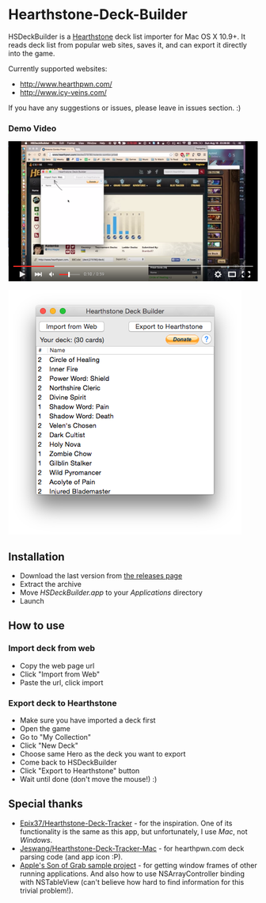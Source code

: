 # Hearthstone-Deck-Builder

HSDeckBuilder is a [Hearthstone](http://www.playhearthstone.com/) deck list importer for Mac OS X 10.9+.
It reads deck list from popular web sites, saves it, and can export it directly into the game.

Currently supported websites:
- http://www.hearthpwn.com/
- http://www.icy-veins.com/

If you have any suggestions or issues, please leave in issues section. :)

### Demo Video
[![Demo Video](/README/youtube-thumb.png)](http://www.youtube.com/watch?v=i_oS_82nofM)

![Image](/README/ss1.png)

## Installation
- Download the last version from [the releases page](https://github.com/hlung/Hearthstone-Deck-Builder/releases)
- Extract the archive
- Move _HSDeckBuilder.app_ to your _Applications_ directory
- Launch

## How to use

### Import deck from web
- Copy the web page url
- Click "Import from Web"
- Paste the url, click import

### Export deck to Hearthstone
- Make sure you have imported a deck first
- Open the game 
- Go to "My Collection" 
- Click "New Deck" 
- Choose same Hero as the deck you want to export 
- Come back to HSDeckBuilder 
- Click "Export to Hearthstone" button 
- Wait until done (don't move the mouse!) :)

## Special thanks
- [Epix37/Hearthstone-Deck-Tracker](https://github.com/Epix37/Hearthstone-Deck-Tracker) - for the inspiration. One of its functionality is the same as this app, but unfortunately, I use _Mac_, not _Windows_.
- [Jeswang/Hearthstone-Deck-Tracker-Mac](https://github.com/Jeswang/Hearthstone-Deck-Tracker-Mac) - for hearthpwn.com deck parsing code (and app icon :P).
- [Apple's Son of Grab sample project](https://developer.apple.com/library/mac/samplecode/SonOfGrab/Introduction/Intro.html) - for getting window frames of other running applications. And also how to use NSArrayController binding with NSTableView (can't believe how hard to find information for this trivial problem!).
